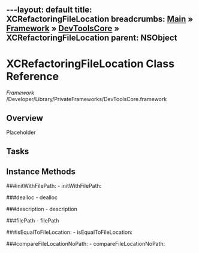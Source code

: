 ---layout: default
title: XCRefactoringFileLocation
breadcrumbs: <a href="/index.html">Main</a> &raquo; <a href="/Frameworks.html">Framework</a> &raquo; <a href="/Frameworks/DevToolsCore.html">DevToolsCore</a> &raquo; XCRefactoringFileLocation
parent: NSObject 
---
# XCRefactoringFileLocation Class Reference

*Framework* /Developer/Library/PrivateFrameworks/DevToolsCore.framework

## Overview

Placeholder

## Tasks

## Instance Methods

<a name="-initWithFilePath:"></a>
###initWithFilePath:
    - initWithFilePath:

<a name="-dealloc"></a>
###dealloc
    - dealloc

<a name="-description"></a>
###description
    - description

<a name="-filePath"></a>
###filePath
    - filePath

<a name="-isEqualToFileLocation:"></a>
###isEqualToFileLocation:
    - isEqualToFileLocation:

<a name="-compareFileLocationNoPath:"></a>
###compareFileLocationNoPath:
    - compareFileLocationNoPath:

